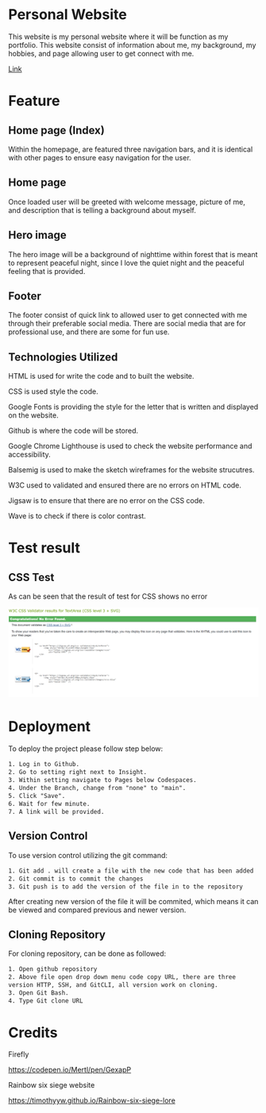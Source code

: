 # Personal Website
This website is my personal website where it will be function as my portfolio. This website consist of information about me, my background, my hobbies, and page allowing user to get connect with me.

[Link](https://timothyyw.github.io/my-website/)

# Feature

## Home page (Index)

Within the homepage, are featured three navigation bars, and it is identical with other pages to ensure easy navigation for the user.

## Home page

Once loaded user will be greeted with welcome message, picture of me, and description that is telling a background about myself.

## Hero image

The hero image will be a background of nighttime within forest that is meant to represent peaceful night, since I love the quiet night and the peaceful feeling that is provided.

## Footer

The footer consist of quick link to allowed user to get connected with me through their preferable social media. There are social media that are for professional use, and there are some for fun use.

## Technologies Utilized

HTML is used for write the code and to built the website.

CSS is used style the code.

Google Fonts is providing the style for the letter that is written and displayed on the website.

Github is where the code will be stored.

Google Chrome Lighthouse is used to check the website performance and accessibility.

Balsemig is used to make the sketch wireframes for the website strucutres.

W3C used to validated and ensured there are no errors on HTML code.

Jigsaw is to ensure that there are no error on the CSS code.

Wave is to check if there is color contrast.

# Test result

## CSS Test

As can be seen that the result of test for CSS shows no error

![screenshot css testing](assets/images/testing/screenshot-for-css.png)

# Deployment

To deploy the project please follow step below:
    
    1. Log in to Github.
    2. Go to setting right next to Insight.
    3. Within setting navigate to Pages below Codespaces.
    4. Under the Branch, change from "none" to "main".
    5. Click "Save".
    6. Wait for few minute.
    7. A link will be provided.

## Version Control

To use version control utilizing the git command:

    1. Git add . will create a file with the new code that has been added
    2. Git commit is to commit the changes
    3. Git push is to add the version of the file in to the repository

After creating new version of the file it will be commited, which means it can be viewed and compared previous and newer version.

## Cloning Repository 

For cloning repository, can be done as followed:

    1. Open github repository
    2. Above file open drop down menu code copy URL, there are three version HTTP, SSH, and GitCLI, all version work on cloning.
    3. Open Git Bash.
    4. Type Git clone URL

# Credits

Firefly

https://codepen.io/Mertl/pen/GexapP

Rainbow six siege website

https://timothyyw.github.io/Rainbow-six-siege-lore